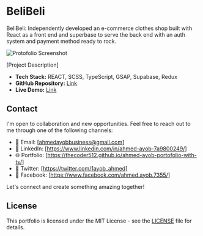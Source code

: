 # BeliBeli

BeliBeli: Independently developed an e-commerce clothes shop built with React as a front end and superbase to serve the back end with an auth system and payment method ready to rock. 

![Protofolio Screenshot](https://zpgqhogoevbgpxustvmo.supabase.co/storage/v1/object/public/produc_imgs/products/Screenshot%202024-02-13%20223214.png?t=2024-02-13T20%3A40%3A45.780Z)

[Project Description]

-   **Tech Stack:** REACT, SCSS, TypeScript, GSAP, Supabase, Redux
-   **GitHub Repository:** [Link]([https://github.com/thecoder512/ahmed-ayob-portofolio-with-ts](https://github.com/thecoder512/BeliBeli.com))
-   **Live Demo:** [Link](https://belibeli.vercel.app/)

## Contact

I'm open to collaboration and new opportunities. Feel free to reach out to me through one of the following channels:

-   📧 Email: [ahmedayobbusiness@gmail.com]
-   💼 LinkedIn: [https://www.linkedin.com/in/ahmed-ayob-7a9800249/]
-   🌐 Portfolio: [https://thecoder512.github.io/ahmed-ayob-portofolio-with-ts/]
-   📱 Twitter: [https://twitter.com/1ayob_ahmed]
-   📱 Facebook: [https://www.facebook.com/ahmed.ayob.7355/]

Let's connect and create something amazing together!

## License

This portfolio is licensed under the MIT License - see the [LICENSE](LICENSE) file for details.
